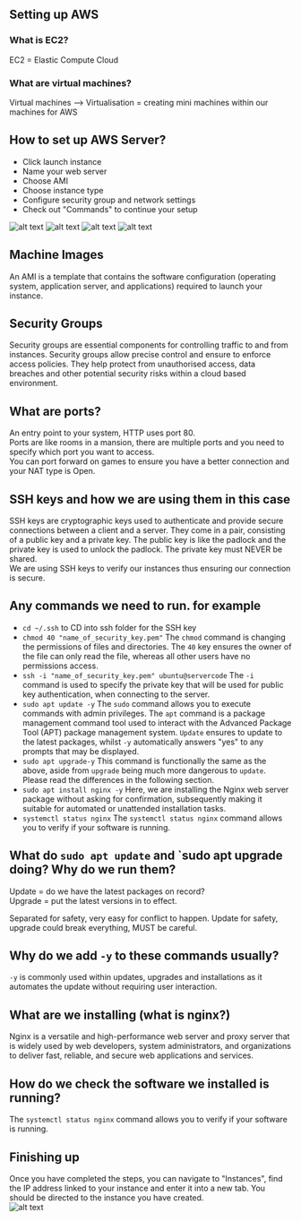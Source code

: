 ## Setting up AWS

### What is EC2?
EC2 = Elastic Compute Cloud

### What are virtual machines?
Virtual machines --> Virtualisation = creating mini machines within our machines for AWS

## How to set up AWS Server?
- Click launch instance
- Name your web server
- Choose AMI
- Choose instance type
- Configure security group and network settings
- Check out "Commands" to continue your setup

![alt text](image.png)
![alt text](image-1.png)
![alt text](image-2.png)
![alt text](image-3.png)


## Machine Images

An AMI is a template that contains the software configuration (operating system, application server, and applications) required to launch your instance.

## Security Groups
Security groups are essential components for controlling traffic to and from instances. Security groups allow precise control and ensure to enforce access policies. They help protect from unauthorised access, data breaches and other potential security risks within a cloud based environment.

## What are ports?
An entry point to your system, HTTP uses port 80. <br>
Ports are like rooms in a mansion, there are multiple ports and you need to specify which port you want to access.<br> 
You can port forward on games to ensure you have a better connection and your NAT type is Open.

## SSH keys and how we are using them in this case
SSH keys are cryptographic keys used to authenticate and provide secure connections between a client and a server. They come in a pair, consisting of a public key and a private key. The public key is like the padlock and the private key is used to unlock the padlock. The private key must NEVER be shared.
<br>
We are using SSH keys to verify our instances thus ensuring our connection is secure.

## Any commands we need to run. for example
- `cd ~/.ssh` to CD into ssh folder for the SSH key
- `chmod 40 "name_of_security_key.pem"` The `chmod` command is changing the permissions of files and directories. The `40` key ensures the owner of the file can only read the file, whereas all other users have no permissions access. 
- `ssh -i "name_of_security_key.pem" ubuntu@servercode` The `-i` command is used to specify the private key that will be used for public key authentication, when connecting to the server.
- `sudo apt update -y` The `sudo` command allows you to execute commands with admin privileges. The `apt` command is a package management command tool used to interact with the Advanced Package Tool (APT) package management system. `Update` ensures to update to the latest packages, whilst `-y` automatically answers "yes" to any prompts that may be displayed.
- `sudo apt upgrade-y` This command is functionally the same as the above, aside from `upgrade` being much more dangerous to `update`. Please read the differences in the following section.
- `sudo apt install nginx -y` Here, we are installing the Nginx web server package without asking for confirmation, subsequently making it suitable for automated or unattended installation tasks.
- `systemctl status nginx` The `systemctl status nginx` command allows you to verify if your software is running.

## What do `sudo apt update` and `sudo apt upgrade doing? Why do we run them?

Update = do we have the latest packages on record? <br>
Upgrade = put the latest versions in to effect.

Separated for safety, very easy for conflict to happen. Update for safety, upgrade could break everything, MUST be careful.

## Why do we add `-y` to these commands usually?
`-y` is commonly used within updates, upgrades and installations as it automates the update without requiring user interaction.
## What are we installing (what is nginx?)
Nginx is a versatile and high-performance web server and proxy server that is widely used by web developers, system administrators, and organizations to deliver fast, reliable, and secure web applications and services.

## How do we check the software we installed is running?
The `systemctl status nginx` command allows you to verify if your software is running.

## Finishing up
Once you have completed the steps, you can navigate to "Instances", find the IP address linked to your instance and enter it into a new tab. You should be directed to the instance you have created.<br>
![alt text](image-4.png)

